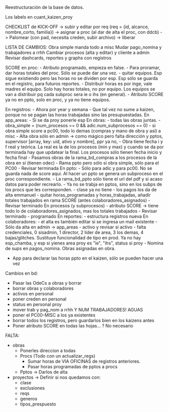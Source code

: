 Reestructuración de la base de datos.

Los labels en cuant_kaizen_proy

CHECKLIST de KICK-OFF 
 -> subir y editar por req (req = {id, alcance, nombre_corto, familia})
 -> asignar a proc (al dar de alta el proc, con ddcb)
 -> Palomear (con pad, necesita creden, subir archivo)
 -> liberar

LISTA DE CAMBIOS:
Obra simple manda todo a misc
Mudar pago_nomina y trabajadores a rrhh
Cambiar procesos (alta y editar) y cliente a admin
Revisar dashcards, reportes y graphs con registros

SCORE en proc:
    - Atributo programado, empieza en false.
    - Para proramar, dar horas totales del proc. Sólo se puede dar una vez.
    - quitar equipos. Esp sigue existiendo pero las horas no se dividen por esp. Esp sólo se guarda en el registro, para futuros reportes. 
    - Distribuir horas es por inge, vale madres el equipo. Solo hay horas totales, no por equipo. Los equipos se van a distribuir pq cada subproc sera ie o ihs (en general).
    - Atributo SCORE ya no en ppto, solo en proc, y ya no tiene equipos.

En registros:
    - Ahora por year y semana
    - Que tal vez no sume a kaizen, porque no se pagan las horas trabajadas sino las presupuestadas.
En app_areas: 
    - Si se da proy ponerle esp
En obras:
	- todas las obras juntas.
	- obra_simple = (num_procesos == 0 && adic.num_subprocesos == 0)
	- si obra simple score a pc00, todo lo demas (compras y mano de obra y así) a misc
	- Alta obra sólo en admin -> como mágico pero falta dirección y pptos, supervisor [array, key: uid, ativo y nombre], ppr ya no,
	- Obra tiene fecha i y f real y teórica. La real es la de los procesos (min y max) y cuando se da por terminada hay que updatear la final. Los procesos sólo tienen fecha inicio y fecha final
	- Pasamos obras de la rama_bd_compras a los procesos de la obra en sí (tienen odec)
	- Rama ppto pero sólo si obra simple, sólo para el PC00
	- Revisar terminada
En ppto:
    - Sólo para adic y para pc00. No se guarda nada de score aqui. Al hacer un ppto se genera un subproceso en el proc correspondiente.
    - La rama_bd_ppto sólo tiene el url del pdf y si acaso datos para poder recrearlo.
    - Ya no se trabja en pptos, sino en los subps de los procs que les corresponden.
	- clase ya no tiene
	- los pagos los da de alta emmanuel
	- quitar horas_programadas y horas_trabajadas, añadir totales trabajados en rama SCORE (antes colaboradores_asignados)
	- Revisar terminado
En procesos (y subprocesos)
	- atributo SCORE -> tiene todo lo de colaboradores_asignados, mas los totales trabajados
	- Revisar terminado
	- programado
En reportes: 
    - estructura registros nueva
En colaboradores:
	- el alta es también editar si se ingresa un mail existente
	- Sólo da alta en admin -> app_areas
	- activo y revisar si activo
	- falta credenciales, 0 sisadmin, 1 director, 2 lider de area, 3 los demas, 4 bajas/glitches. Sustituye funcionalidad de tipo en prod. Ya no hay esp_chamba, y esp si yienes area proy es "ie", "ihs", status si proy
	- Nomina de sups en pagos_nomina. Obras asignadas en obra.

- App para declarar las horas ppto en el kaizen, sólo se pueden hacer una vez

Cambios en bd:
 - Pasar las OdeCs a obras y borrar 
 - borrar obras y colaboradores
 - activos en personal
 - poner creden en personal
 - status en personal proy
 - mover trab y pag_nom a rrhh Y NUM TRABAJADORES! AGUAS
 - poner el PC00-MISC a los ya existentes
 - borrar todos los registros, pero guardarlos bien en los kaizens antes
 - Poner atributo SCORE en todas las hojas... ? No necesario


 FALTA:
 - obras 
    - Ponerles direccion a todas
    - Procs (Todo con un actualizar_regs)
       - Sumar horas de VIA OFICINAS de registros anteriores.
       - Pasar horas programadas de pptos a procs
    - Pptos -> Darlos de alta
 - proyectos -> Definir si nos quedamos con:
    - clase
    - exclusiones
    - reqs
    - generos
    - tipos_prespuesto
